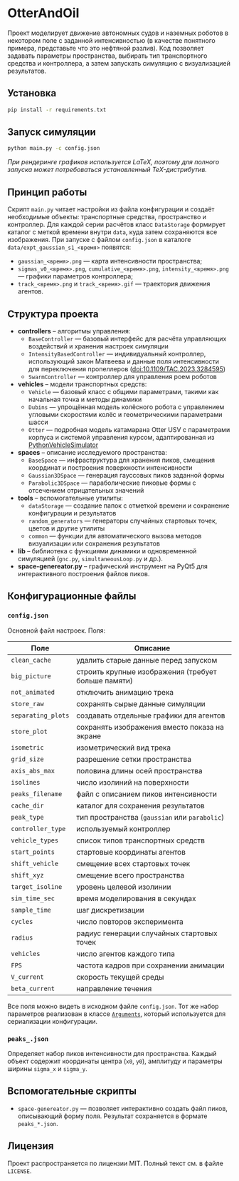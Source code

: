 # OtterAndOil

Проект моделирует движение автономных судов и наземных роботов в некотором поле с заданной интенсивностью (в качестве понятного примера, представьте что это нефтяной разлив). Код позволяет задавать параметры пространства, выбирать тип транспортного средства и контроллера, а затем запускать симуляцию с визуализацией результатов.

## Установка

```bash
pip install -r requirements.txt
```

## Запуск симуляции

```bash
python main.py -c config.json
```

*При рендеринге графиков используется LaTeX, поэтому для полного запуска может
потребоваться установленный TeX-дистрибутив.*

## Принцип работы

Скрипт `main.py` читает настройки из файла конфигурации и создаёт необходимые
объекты: транспортные средства, пространство и контроллер.
Для каждой серии расчётов класс `DataStorage` формирует каталог с меткой
времени внутри `data`, куда затем сохраняются все изображения.
При запуске с файлом `config.json` в каталоге `data/expt_gaussian_s1_<время>`
появятся:

- `gaussian_<время>.png` — карта интенсивности пространства;
- `sigmas_v0_<время>.png`, `cumulative_<время>.png`, `intensity_<время>.png`
  — графики параметров контроллера;
- `track_<время>.png` и `track_<время>.gif` — траектория движения
  агентов.

## Структура проекта

- **controllers** – алгоритмы управления:
  - `BaseController` — базовый интерфейс для расчёта управляющих воздействий и
    хранения настроек симуляции
  - `IntensityBasedController` — индивидуальный контроллер, использующий закон
    Матвеева и данные поля интенсивности для переключения пропеллеров
    ([doi:10.1109/TAC.2023.3284595](https://doi.org/10.1109/TAC.2023.3284595))
  - `SwarmController` — контроллер для управления роем роботов
- **vehicles** – модели транспортных средств:
  - `Vehicle` — базовый класс с общими параметрами, такими как начальная точка и
    методы динамики
  - `Dubins` — упрощённая модель колёсного робота с управлением угловыми
    скоростями колёс и геометрическими параметрами шасси
  - `Otter` — подробная модель катамарана Otter USV с параметрами корпуса и
    системой управления курсом, адаптированная из
    [PythonVehicleSimulator](https://github.com/cybergalactic/PythonVehicleSimulator/blob/master/src/python_vehicle_simulator/vehicles/otter.py)
- **spaces** – описание исследуемого пространства:
  - `BaseSpace` — инфраструктура для хранения пиков, смещения координат и
    построения поверхности интенсивности
  - `Gaussian3DSpace` — генерация гауссовых пиков заданной формы
  - `Parabolic3DSpace` — параболические пиковые формы с отсечением отрицательных
    значений
- **tools** – вспомогательные утилиты:
  - `dataStorage` — создание папок с отметкой времени и сохранение конфигурации
    и результатов
  - `random_generators` — генераторы случайных стартовых точек, цветов и другие
    утилиты
  - `common` — функции для автоматического вызова методов визуализации или
    сохранения результатов
- **lib** – библиотека с функциями динамики и одновременной симуляцией (`gnc.py`,
  `simultaneousLoop.py` и др.).
- **space-genereator.py** – графический инструмент на PyQt5 для интерактивного
  построения файлов пиков.

## Конфигурационные файлы

### `config.json`
Основной файл настроек. Поля:

| Поле | Описание |
|------|----------|
| `clean_cache` | удалить старые данные перед запуском |
| `big_picture` | строить крупные изображения (требует больше памяти) |
| `not_animated` | отключить анимацию трека |
| `store_raw` | сохранять сырые данные симуляции |
| `separating_plots` | создавать отдельные графики для агентов |
| `store_plot` | сохранять изображения вместо показа на экране |
| `isometric` | изометрический вид трека |
| `grid_size` | разрешение сетки пространства |
| `axis_abs_max` | половина длины осей пространства |
| `isolines` | число изолиний на поверхности |
| `peaks_filename` | файл с описанием пиков интенсивности |
| `cache_dir` | каталог для сохранения результатов |
| `peak_type` | тип пространства (`gaussian` или `parabolic`) |
| `controller_type` | используемый контроллер |
| `vehicle_types` | список типов транспортных средств |
| `start_points` | стартовые координаты агентов |
| `shift_vehicle` | смещение всех стартовых точек |
| `shift_xyz` | смещение всего пространства |
| `target_isoline` | уровень целевой изолинии |
| `sim_time_sec` | время моделирования в секундах |
| `sample_time` | шаг дискретизации |
| `cycles` | число повторов эксперимента |
| `radius` | радиус генерации случайных стартовых точек |
| `vehicles` | число агентов каждого типа |
| `FPS` | частота кадров при сохранении анимации |
| `V_current` | скорость текущей среды |
| `beta_current` | направление течения |

Все поля можно видеть в исходном файле `config.json`.
Тот же набор параметров реализован в классе
[`Arguments`](tools/dataStorage.py),
который используется для сериализации конфигурации.

### `peaks_.json`
Определяет набор пиков интенсивности для пространства. Каждый объект содержит
координаты центра (`x0`, `y0`), амплитуду и параметры ширины `sigma_x` и
`sigma_y`.

## Вспомогательные скрипты
- `space-genereator.py` — позволяет интерактивно создать файл пиков, описывающий
  форму поля. Результат сохраняется в формате `peaks_*.json`.

## Лицензия

Проект распространяется по лицензии MIT. Полный текст см. в файле `LICENSE`.

